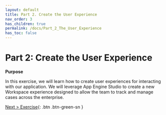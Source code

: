 ```yaml
---
layout: default
title: Part 2. Create the User Experience
nav_order: 3
has_children: true
permalink: /docs/Part_2_The_User_Experience
has_toc: false
---
```


# Part 2: Create the User Experience

**Purpose**

In this exercise, we will learn how to create user experiences for interacting with our application. We will leverage App Engine Studio to create a new Workspace experience designed to allow the team to track and manage cases across the enterprise.

[Next > Exercise](./Part_2.1_Create_the_Request_Form.md){: .btn .btn-green-sn }
